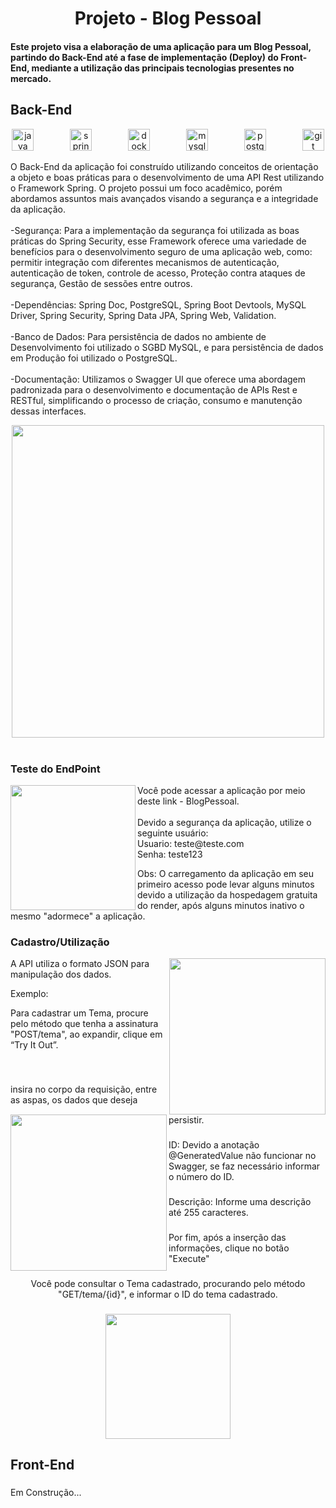 <h1 align="center">Projeto - Blog Pessoal</h1>


<h4 align="left">Este projeto visa a elaboração de uma aplicação para um Blog Pessoal, partindo do Back-End até a fase de implementação (Deploy) do Front-End, mediante a utilização das principais tecnologias presentes no mercado.</h4>

<h2 align="left">Back-End</h2>


<div align="center">
  <img src="https://cdn.jsdelivr.net/gh/devicons/devicon/icons/java/java-original.svg" height="35" alt="java logo"  />
  <img width="50" />
  <img src="https://cdn.jsdelivr.net/gh/devicons/devicon/icons/spring/spring-original.svg" height="35" alt="spring logo"  />
  <img width="50" />
  <img src="https://cdn.jsdelivr.net/gh/devicons/devicon/icons/docker/docker-original.svg" height="35" alt="docker logo"  />
  <img width="50" />
  <img src="https://cdn.jsdelivr.net/gh/devicons/devicon/icons/mysql/mysql-original.svg" height="35" alt="mysql logo"  />
  <img width="50" />
  <img src="https://cdn.jsdelivr.net/gh/devicons/devicon/icons/postgresql/postgresql-original.svg" height="35" alt="postgresql logo"  />
  <img width="50" />
  <img src="https://cdn.jsdelivr.net/gh/devicons/devicon/icons/git/git-original.svg" height="35" alt="git logo"  />
</div>


<p align="left">O Back-End da aplicação foi construído utilizando conceitos de orientação a objeto e boas práticas para o desenvolvimento de uma API Rest utilizando o Framework Spring. O projeto possui um foco acadêmico, porém abordamos assuntos mais avançados visando a segurança e a integridade da aplicação. <br><br>-Segurança:  Para a implementação da segurança foi utilizada as boas práticas do Spring Security, esse Framework oferece uma variedade de benefícios para o desenvolvimento seguro de uma aplicação web, como: permitir integração com diferentes mecanismos de autenticação, autenticação de token, controle de acesso, Proteção contra ataques de segurança, Gestão de sessões entre outros. <br><br>-Dependências: Spring Doc, PostgreSQL, Spring Boot Devtools, MySQL Driver, Spring Security, Spring Data JPA, Spring Web, Validation. <br><br>-Banco de Dados: Para persistência de dados no ambiente de Desenvolvimento foi utilizado o SGBD MySQL, e para persistência de dados em Produção foi utilizado o PostgreSQL. <br><br>-Documentação: Utilizamos o Swagger UI que oferece uma abordagem padronizada para o desenvolvimento e documentação de APIs Rest e RESTful, simplificando o processo de criação, consumo e manutenção dessas interfaces.</p>


<div align="center">
  <img height="500" src="https://ik.imagekit.io/wzl99vhez/BlogPessoal/BlogPessoal.png?updatedAt=1704564967551"  />
</div>


<div align="left">
</div>


<br clear="both">

<h3 align="left">Teste do EndPoint</h3>


<img align="left" height="200" src="https://ik.imagekit.io/wzl99vhez/BlogPessoal/LoginBlog.png?updatedAt=1704557085426"  />


<p align="left">Você pode acessar a aplicação por meio deste link - BlogPessoal. <br><br>Devido a segurança da aplicação, utilize o seguinte usuário: <br>Usuario: teste@teste.com <br>Senha: teste123</p>


<p align="left">Obs: O carregamento da aplicação em seu primeiro acesso pode levar alguns minutos devido a utilização da hospedagem gratuita do render, após alguns minutos inativo o mesmo "adormece" a aplicação.</p>


<h3 align="left">Cadastro/Utilização</h3>


<img align="right" height="250" src="https://ik.imagekit.io/wzl99vhez/BlogPessoal/CadastroTema1.png?updatedAt=1704559429791"  />


<p align="left">A API utiliza o formato JSON para manipulação dos dados.</p>


<p align="left">Exemplo:</p>


<p align="left">Para cadastrar um Tema, procure pelo método que tenha a assinatura "POST/tema", ao expandir, clique em “Try It Out”.</p>

<br>

<p align="left"></p>


<p align="left"></p>

<p align="left"></p>


<p align="left"></p>


<img align="left" height="250" src="https://ik.imagekit.io/wzl99vhez/BlogPessoal/CadastroTema2.png?updatedAt=1704560006812"  />

###

<p align="left">insira no corpo da requisição, entre as aspas, os dados que deseja persistir.</p>

###

<p align="left">ID: Devido a anotação @GeneratedValue não funcionar no Swagger, se faz necessário informar o número do ID.</p>

###

<p align="left">Descrição: Informe uma descrição até 255 caracteres.</p>

###

<p align="left">Por fim, após a inserção das informações, clique no botão "Execute"</p>

###

<p align="left"></p>

###

<p align="left"></p>

###

<p align="center">Você pode consultar o Tema cadastrado, procurando pelo método "GET/tema/{id}", e informar o ID do tema cadastrado.</p>

###

<div align="center">
  <img height="200" src="https://ik.imagekit.io/wzl99vhez/BlogPessoal/LogTema.png?updatedAt=1704562732447"  />
</div>

###

<h2 align="left">Front-End</h2>

###

<p align="left">Em Construção...</p>

###
